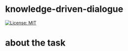 # knowledge-driven-dialogue
[![License: MIT](https://img.shields.io/badge/License-MIT-yellow.svg)](https://opensource.org/licenses/MIT)

# about the task
